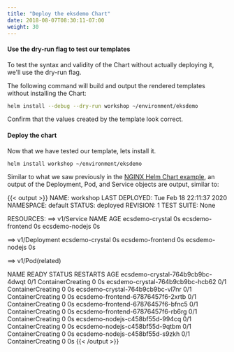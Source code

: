 ```yaml
---
title: "Deploy the eksdemo Chart"
date: 2018-08-07T08:30:11-07:00
weight: 30
---
```


#### Use the dry-run flag to test our templates

To test the syntax and validity of the Chart without actually deploying it, we'll use the dry-run flag.

The following command will build and output the rendered templates without installing the Chart:

```sh
helm install --debug --dry-run workshop ~/environment/eksdemo
```
Confirm that the values created by the template look correct.


#### Deploy the chart
Now that we have tested our template, lets install it.

```
helm install workshop ~/environment/eksdemo
```

Similar to what we saw previously in the [NGINX Helm Chart example](/beginner/060_helm/helm_nginx/index.html), an output of the Deployment, Pod, and Service objects are output, similar to:

{{< output >}}
NAME: workshop
LAST DEPLOYED: Tue Feb 18 22:11:37 2020
NAMESPACE: default
STATUS: deployed
REVISION: 1
TEST SUITE: None


RESOURCES:
==> v1/Service
NAME              AGE
ecsdemo-crystal   0s
ecsdemo-frontend  0s
ecsdemo-nodejs    0s

==> v1/Deployment
ecsdemo-crystal   0s
ecsdemo-frontend  0s
ecsdemo-nodejs    0s

==> v1/Pod(related)

NAME                               READY  STATUS             RESTARTS  AGE
ecsdemo-crystal-764b9cb9bc-4dwqt   0/1    ContainerCreating  0         0s
ecsdemo-crystal-764b9cb9bc-hcb62   0/1    ContainerCreating  0         0s
ecsdemo-crystal-764b9cb9bc-vl7nr   0/1    ContainerCreating  0         0s
ecsdemo-frontend-67876457f6-2xrtb  0/1    ContainerCreating  0         0s
ecsdemo-frontend-67876457f6-bfnc5  0/1    ContainerCreating  0         0s
ecsdemo-frontend-67876457f6-rb6rg  0/1    ContainerCreating  0         0s
ecsdemo-nodejs-c458bf55d-994cq     0/1    ContainerCreating  0         0s
ecsdemo-nodejs-c458bf55d-9qtbm     0/1    ContainerCreating  0         0s
ecsdemo-nodejs-c458bf55d-s9zkh     0/1    ContainerCreating  0         0s
{{< /output >}}

